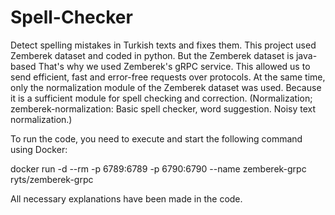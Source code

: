 # Spell-Checker
Detect spelling mistakes in Turkish texts and fixes them.
This project used Zemberek dataset and coded in python.
But the Zemberek dataset is java-based That's why we used Zemberek's gRPC service.
This allowed us to send efficient, fast and error-free requests over protocols.
At the same time, only the normalization module of the Zemberek dataset was used.
Because it is a sufficient module for spell checking and correction. (Normalization;	zemberek-normalization:	Basic spell checker, word suggestion. Noisy text normalization.)


To run the code, you need to execute and start the following command using Docker:

docker run -d --rm -p 6789:6789 -p 6790:6790 --name zemberek-grpc ryts/zemberek-grpc


All necessary explanations have been made in the code.
